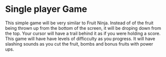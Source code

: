 # Single player Game
This simple game will be very similar to Fruit Ninja. Instead of of the fruit being thrown up from the bottom of the screen, it will be droping down from the top. Your cursor will have a trail behind it as if you were holding a score. This game will have have levels of difficculty as you progress. It will have slashing sounds as you cut the fruit, bombs and bonus fruits with power ups.
